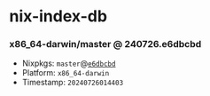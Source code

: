 # nix-index-db
### x86_64-darwin/master @ 240726.e6dbcbd
- Nixpkgs: `master`@[`e6dbcbd`](https://github.com/NixOS/nixpkgs/commit/e6dbcbd97b7331681ab4e1b7cf01f4f146c957f5)
- Platform: `x86_64-darwin`
- Timestamp: `20240726014403`
